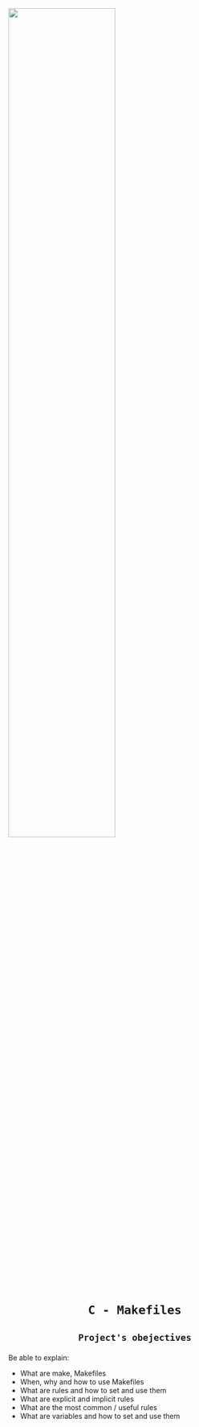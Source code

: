 
<img width = 65% src = "https://s3.eu-west-3.amazonaws.com/hbtn.intranet.project.files/holbertonschool-low_level_programming/273/giphy-2.gif" />

# <p align=center> `C - Makefiles`</p>
## <p align=center> `Project's obejectives` </p>
Be able to explain:
- What are make, Makefiles
- When, why and how to use Makefiles
- What are rules and how to set and use them
- What are explicit and implicit rules
- What are the most common / useful rules
- What are variables and how to set and use them
